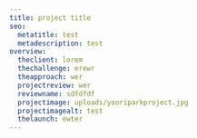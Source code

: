 ```yaml
---
title: project title
seo:
  metatitle: test
  metadescription: test
overview:
  theclient: lorem
  thechallenge: erewr
  theapproach: wer
  projectreview: wer
  reviewname: sdfdfdf
  projectimage: uploads/yooriparkproject.jpg
  projectimagealt: test
  thelaunch: ewter
---
```

